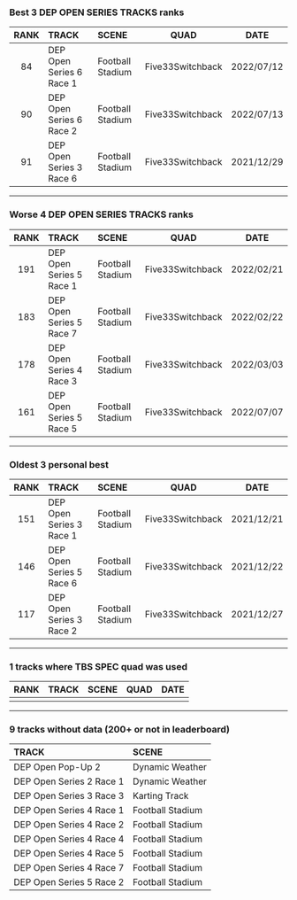 ### Best 3 DEP OPEN SERIES TRACKS ranks
|RANK|TRACK|SCENE|QUAD|DATE|
|:---:|:---|:---|:---:|:---:|
|84|DEP Open Series 6 Race 1|Football Stadium|Five33Switchback|2022/07/12|
|90|DEP Open Series 6 Race 2|Football Stadium|Five33Switchback|2022/07/13|
|91|DEP Open Series 3 Race 6|Football Stadium|Five33Switchback|2021/12/29|
---
### Worse 4 DEP OPEN SERIES TRACKS ranks
|RANK|TRACK|SCENE|QUAD|DATE|
|:---:|:---|:---|:---:|:---:|
|191|DEP Open Series 5 Race 1|Football Stadium|Five33Switchback|2022/02/21|
|183|DEP Open Series 5 Race 7|Football Stadium|Five33Switchback|2022/02/22|
|178|DEP Open Series 4 Race 3|Football Stadium|Five33Switchback|2022/03/03|
|161|DEP Open Series 5 Race 5|Football Stadium|Five33Switchback|2022/07/07|
---
### Oldest 3 personal best
|RANK|TRACK|SCENE|QUAD|DATE|
|:---:|:---|:---|:---:|:---:|
|151|DEP Open Series 3 Race 1|Football Stadium|Five33Switchback|2021/12/21|
|146|DEP Open Series 5 Race 6|Football Stadium|Five33Switchback|2021/12/22|
|117|DEP Open Series 3 Race 2|Football Stadium|Five33Switchback|2021/12/27|
---
### 1 tracks where TBS SPEC quad was used
|RANK|TRACK|SCENE|QUAD|DATE|
|:---:|:---|:---|:---:|:---:|
||||||
---
### 9 tracks without data (200+ or not in leaderboard)
|TRACK|SCENE|
|:---|:---|
|DEP Open Pop-Up 2|Dynamic Weather|
|DEP Open Series 2 Race 1|Dynamic Weather|
|DEP Open Series 3 Race 3|Karting Track|
|DEP Open Series 4 Race 1|Football Stadium|
|DEP Open Series 4 Race 2|Football Stadium|
|DEP Open Series 4 Race 4|Football Stadium|
|DEP Open Series 4 Race 5|Football Stadium|
|DEP Open Series 4 Race 7|Football Stadium|
|DEP Open Series 5 Race 2|Football Stadium|
